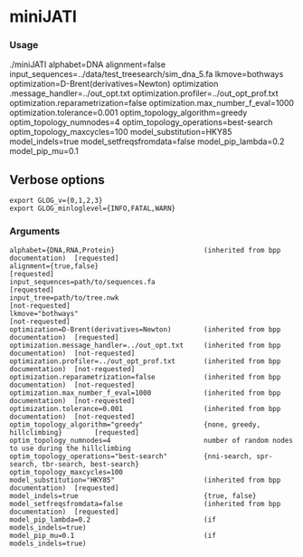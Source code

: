 # miniJATI



### Usage

./miniJATI alphabet=DNA alignment=false input_sequences=../data/test_treesearch/sim_dna_5.fa lkmove=bothways optimization=D-Brent(derivatives=Newton) optimization
.message_handler=../out_opt.txt optimization.profiler=../out_opt_prof.txt optimization.reparametrization=false optimization.max_number_f_eval=1000 optimization.tolerance=0.001 optim_topology_algorithm=greedy optim_topology_numnodes=4 optim_topology_operations=best-search optim_topology_maxcycles=100 model_substitution=HKY85 model_indels=true model_setfreqsfromdata=false model_pip_lambda=0.2 model_pip_mu=0.1


## Verbose options

    export GLOG_v={0,1,2,3}
    export GLOG_minloglevel={INFO,FATAL,WARN}

### Arguments

    alphabet={DNA,RNA,Protein}                      (inherited from bpp documentation)  [requested]
    alignment={true,false}                                                              [requested]  
    input_sequences=path/to/sequences.fa                                                [requested]     
    input_tree=path/to/tree.nwk                                                         [not-requested] 
    lkmove="bothways"                                                                   [not-requested]
    optimization=D-Brent(derivatives=Newton)        (inherited from bpp documentation)  [requested]
    optimization.message_handler=../out_opt.txt     (inherited from bpp documentation)  [not-requested]
    optimization.profiler=../out_opt_prof.txt       (inherited from bpp documentation)  [not-requested]
    optimization.reparametrization=false            (inherited from bpp documentation)  [not-requested]
    optimization.max_number_f_eval=1000             (inherited from bpp documentation)  [not-requested]
    optimization.tolerance=0.001                    (inherited from bpp documentation)  [not-requested]
    optim_topology_algorithm="greedy"               {none, greedy, hillclimbing}        [requested]
    optim_topology_numnodes=4                       number of random nodes to use during the hillclimbing 
    optim_topology_operations="best-search"         {nni-search, spr-search, tbr-search, best-search}    
    optim_topology_maxcycles=100
    model_substitution="HKY85"                      (inherited from bpp documentation)  [requested]
    model_indels=true                               {true, false}
    model_setfreqsfromdata=false                    (inherited from bpp documentation)  [requested]
    model_pip_lambda=0.2                            (if models_indels=true)
    model_pip_mu=0.1                                (if models_indels=true)
